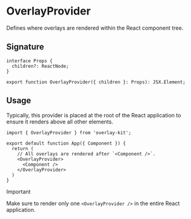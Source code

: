 # OverlayProvider

Defines where overlays are rendered within the React component tree.

## Signature

```tsx
interface Props {
  children?: ReactNode;
}

export function OverlayProvider({ children }: Props): JSX.Element;
```

## Usage

Typically, this provider is placed at the root of the React application to ensure it renders above all other elements.

```tsx
import { OverlayProvider } from 'overlay-kit';

export default function App({ Component }) {
  return (
    // All overlays are rendered after `<Component />`.
    <OverlayProvider>
      <Component />
    </OverlayProvider>
  )
}
```

> [!IMPORTANT]
> Make sure to render only one `<OverlayProvider />` in the entire React application. 

